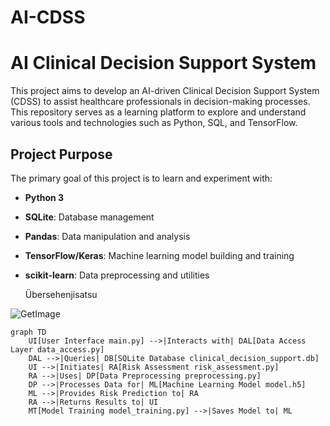 # AI-CDSS

# AI Clinical Decision Support System 

This project aims to develop an AI-driven Clinical Decision Support System (CDSS) to assist healthcare professionals in decision-making processes. This repository serves as a learning platform to explore and understand various tools and technologies such as Python, SQL, and TensorFlow.

## Project Purpose

The primary goal of this project is to learn and experiment with:

- **Python 3**
- **SQLite**: Database management
- **Pandas**: Data manipulation and analysis
- **TensorFlow/Keras**: Machine learning model building and training
- **scikit-learn**: Data preprocessing and utilities



  Übersehenjisatsu



![GetImage](https://github.com/user-attachments/assets/2cc4101e-54b5-4b97-99b7-212758295f8b)
```mermaid
graph TD
    UI[User Interface main.py] -->|Interacts with| DAL[Data Access Layer data_access.py]
    DAL -->|Queries| DB[SQLite Database clinical_decision_support.db]
    UI -->|Initiates| RA[Risk Assessment risk_assessment.py]
    RA -->|Uses| DP[Data Preprocessing preprocessing.py]
    DP -->|Processes Data for| ML[Machine Learning Model model.h5]
    ML -->|Provides Risk Prediction to| RA
    RA -->|Returns Results to| UI
    MT[Model Training model_training.py] -->|Saves Model to| ML



